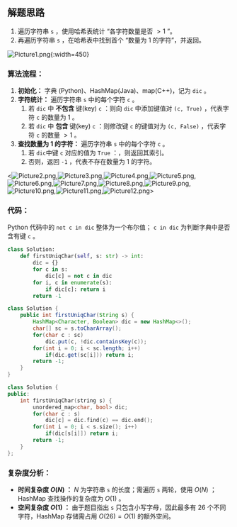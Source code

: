 ## 解题思路

1. 遍历字符串 `s` ，使用哈希表统计 “各字符数量是否 $> 1$ ”。
2. 再遍历字符串 `s` ，在哈希表中找到首个 “数量为 $1$ 的字符”，并返回。

![Picture1.png](https://pic.leetcode-cn.com/ed093aabc9195caff6d088454eaebe3cad875e8ca4a643c004ef25e4e5e9e174-Picture1.png){:width=450}

### 算法流程：

1. **初始化：** 字典 (Python)、HashMap(Java)、map(C++)，记为 `dic` 。
2. **字符统计：** 遍历字符串 `s` 中的每个字符 `c` 。
   1. 若 `dic` 中 **不包含** 键(key) `c` ：则向 `dic` 中添加键值对 `(c, True)` ，代表字符 `c` 的数量为 $1$ 。
   2. 若 `dic` 中 **包含** 键(key) `c` ：则修改键 `c` 的键值对为 `(c, False)` ，代表字符 `c` 的数量 $> 1$ 。
3. **查找数量为 $1$ 的字符：** 遍历字符串 `s` 中的每个字符 `c` 。
   1. 若 `dic`中键 `c` 对应的值为 `True` ：，则返回其索引。
   2. 否则，返回 `-1` ，代表不存在数量为 $1$ 的字符。

<![Picture2.png](https://pic.leetcode-cn.com/776cae7063c810e0f86031d44099b199c5f55f81f4d58ffbad19f1d798d31550-Picture2.png),![Picture3.png](https://pic.leetcode-cn.com/5b6324b396d06abe0511f81fa67a1eb795bad6a37e94e9ef6bde8557967ab8bc-Picture3.png),![Picture4.png](https://pic.leetcode-cn.com/240c928b3110664fbdd9c86aa44e4a6a34e29ceb55531b2640a802a00bf4a46f-Picture4.png),![Picture5.png](https://pic.leetcode-cn.com/7cb3b93272e8e7f770a32ce0c39271dc4b50804cc6e4dbe9541d2b9d64e96db8-Picture5.png),![Picture6.png](https://pic.leetcode-cn.com/5c68b55d5a5abae9223db9f380bcd199b5da5c8f9248e4809298b685f218d29a-Picture6.png),![Picture7.png](https://pic.leetcode-cn.com/aea83f7d093a5662867d34a8fc8da26ada4bbe7b64868d697645848167f6f3eb-Picture7.png),![Picture8.png](https://pic.leetcode-cn.com/32cf6ba91b799bf1f625fa39796f73a60dfad041589e82d0ed3545d08393f3bb-Picture8.png),![Picture9.png](https://pic.leetcode-cn.com/10bc69cab88ba6f5071b8b67c370d1e1dfa0db2e341268191c41e1e9c9820d52-Picture9.png),![Picture10.png](https://pic.leetcode-cn.com/4b44c787abeed308cbfc5c92cb72922d63cd7806b4524c961e025aac8bf59fbf-Picture10.png),![Picture11.png](https://pic.leetcode-cn.com/f0e078920fee1d2486d489fbaa10c75a3da3c2f3703d810509cfc8581b118274-Picture11.png),![Picture12.png](https://pic.leetcode-cn.com/98825f51afdf7c59df3bbb9a9370406d82cd1425eb5eaa508335cd727a82983d-Picture12.png)>

### 代码：

Python 代码中的 `not c in dic` 整体为一个布尔值； `c in dic` 为判断字典中是否含有键 `c` 。

```Python []
class Solution:
    def firstUniqChar(self, s: str) -> int:
        dic = {}
        for c in s:
            dic[c] = not c in dic
        for i, c in enumerate(s):
            if dic[c]: return i
        return -1
```

```Java []
class Solution {
    public int firstUniqChar(String s) {
        HashMap<Character, Boolean> dic = new HashMap<>();
        char[] sc = s.toCharArray();
        for(char c : sc)
            dic.put(c, !dic.containsKey(c));
        for(int i = 0; i < sc.length; i++)
            if(dic.get(sc[i])) return i;
        return -1;
    }
}
```

```C++ []
class Solution {
public:
    int firstUniqChar(string s) {
        unordered_map<char, bool> dic;
        for(char c : s)
            dic[c] = dic.find(c) == dic.end();
        for(int i = 0; i < s.size(); i++)
            if(dic[s[i]]) return i;
        return -1;
    }
};
```

### 复杂度分析：

- **时间复杂度 $O(N)$ ：** $N$ 为字符串 `s` 的长度；需遍历 `s` 两轮，使用 $O(N)$ ；HashMap 查找操作的复杂度为 $O(1)$ 。
- **空间复杂度 $O(1)$ ：** 由于题目指出 `s`  只包含小写字母，因此最多有 26 个不同字符，HashMap 存储需占用 $O(26) = O(1)$ 的额外空间。
